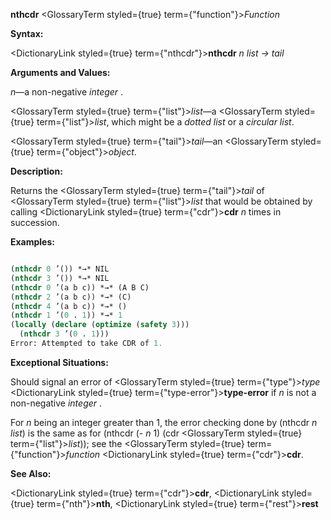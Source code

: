 **nthcdr** <GlossaryTerm styled={true} term={"function"}><i>Function</i></GlossaryTerm> 



**Syntax:** 



<DictionaryLink styled={true} term={"nthcdr"}><b>nthcdr</b></DictionaryLink> *n list → tail* 



**Arguments and Values:** 



*n*—a non-negative *integer* . 



<GlossaryTerm styled={true} term={"list"}><i>list</i></GlossaryTerm>—a <GlossaryTerm styled={true} term={"list"}><i>list</i></GlossaryTerm>, which might be a *dotted list* or a *circular list*. 



<GlossaryTerm styled={true} term={"tail"}><i>tail</i></GlossaryTerm>—an <GlossaryTerm styled={true} term={"object"}><i>object</i></GlossaryTerm>. 



**Description:** 



Returns the <GlossaryTerm styled={true} term={"tail"}><i>tail</i></GlossaryTerm> of <GlossaryTerm styled={true} term={"list"}><i>list</i></GlossaryTerm> that would be obtained by calling <DictionaryLink styled={true} term={"cdr"}><b>cdr</b></DictionaryLink> *n* times in succession. 



 



 



**Examples:**
```lisp

(nthcdr 0 ’()) *→* NIL 
(nthcdr 3 ’()) *→* NIL 
(nthcdr 0 ’(a b c)) *→* (A B C) 
(nthcdr 2 ’(a b c)) *→* (C) 
(nthcdr 4 ’(a b c)) *→* () 
(nthcdr 1 ’(0 . 1)) *→* 1 
(locally (declare (optimize (safety 3))) 
  (nthcdr 3 ’(0 . 1))) 
Error: Attempted to take CDR of 1. 

```
**Exceptional Situations:** 



Should signal an error of <GlossaryTerm styled={true} term={"type"}><i>type</i></GlossaryTerm> <DictionaryLink styled={true} term={"type-error"}><b>type-error</b></DictionaryLink> if *n* is not a non-negative *integer* . 



For *n* being an integer greater than 1, the error checking done by (nthcdr *n list*) is the same as for (nthcdr (- *n* 1) (cdr <GlossaryTerm styled={true} term={"list"}><i>list</i></GlossaryTerm>)); see the <GlossaryTerm styled={true} term={"function"}><i>function</i></GlossaryTerm> <DictionaryLink styled={true} term={"cdr"}><b>cdr</b></DictionaryLink>. 



**See Also:** 



<DictionaryLink styled={true} term={"cdr"}><b>cdr</b></DictionaryLink>, <DictionaryLink styled={true} term={"nth"}><b>nth</b></DictionaryLink>, <DictionaryLink styled={true} term={"rest"}><b>rest</b></DictionaryLink> 




